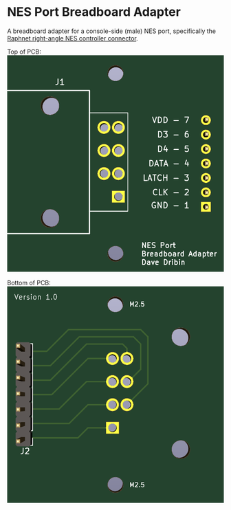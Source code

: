 # NES Port Breadboard Adapter

A breadboard adapter for a console-side (male) NES port, specifically the [Raphnet right-angle NES controller connector](1).

Top of PCB:
![Top of PCB](images/pcb-top.png)

Bottom of PCB:
![Bottom of PCB](images/pcb-bottom.png)

[1]: https://www.raphnet-tech.com/products/nes_controller_connector/index.php
